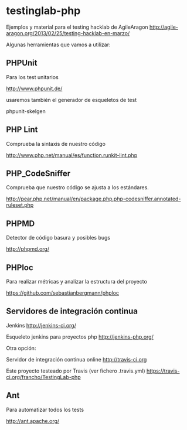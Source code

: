 testinglab-php
==============
Ejemplos y material para el testing hacklab de AgileAragon http://agile-aragon.org/2013/02/25/testing-hacklab-en-marzo/

Algunas herramientas que vamos a utilizar:

PHPUnit
-------
Para los test unitarios

http://www.phpunit.de/

usaremos también el generador de esqueletos de test

phpunit-skelgen

PHP Lint
--------
Comprueba la sintaxis de nuestro código

http://www.php.net/manual/es/function.runkit-lint.php

PHP_CodeSniffer
---------------
Comprueba que nuestro código se ajusta a los estándares.

http://pear.php.net/manual/en/package.php.php-codesniffer.annotated-ruleset.php

PHPMD
-----
Detector de código basura y posibles bugs

http://phpmd.org/

PHPloc
------
Para realizar métricas y analizar la estructura del proyecto

https://github.com/sebastianbergmann/phploc

Servidores de integración continua
----------------------------------
Jenkins
http://jenkins-ci.org/

Esqueleto jenkins para proyectos php
http://jenkins-php.org/

Otra opción:

Servidor de integración continua online
http://travis-ci.org

Este proyecto testeado por Travis (ver fichero .travis.yml)
https://travis-ci.org/francho/TestingLab-php

Ant
---
Para automatizar todos los tests

http://ant.apache.org/